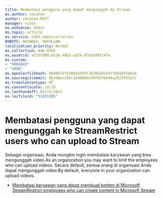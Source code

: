 ```yaml
---
title: Membatasi pengguna yang dapat mengunggah ke Stream
ms.author: cmcatee
author: cmcatee-MSFT
manager: scotv
ms.audience: Admin
ms.topic: article
ms.service: o365-administration
ROBOTS: NOINDEX, NOFOLLOW
localization_priority: Normal
ms.collection: Adm_O365
ms.assetid: ef2df989-8539-48b5-a324-97d2e09f14fe
ms.custom:
- "9002643"
- "5096"
ms.openlocfilehash: 964087efb30bda9f6f78786d92e8ffb9a8f5b8a9
ms.sourcegitcommit: 8bc60ec34bc1e40685e3976576e04a2623f63a7c
ms.translationtype: MT
ms.contentlocale: id-ID
ms.lasthandoff: 04/15/2021
ms.locfileid: "51831305"
---
```

# <a name="restrict-users-who-can-upload-to-stream"></a><span data-ttu-id="07722-102">Membatasi pengguna yang dapat mengunggah ke Stream</span><span class="sxs-lookup"><span data-stu-id="07722-102">Restrict users who can upload to Stream</span></span>

<span data-ttu-id="07722-103">Sebagai organisasi, Anda mungkin ingin membatasi karyawan yang bisa mengunggah video.</span><span class="sxs-lookup"><span data-stu-id="07722-103">As an organization you may want to limit the employees who can upload videos.</span></span> <span data-ttu-id="07722-104">Secara default, semua orang di organisasi Anda dapat mengunggah video.</span><span class="sxs-lookup"><span data-stu-id="07722-104">By default, everyone in your organization can upload videos.</span></span>

- [<span data-ttu-id="07722-105">Membatasi karyawan yang dapat membuat konten di Microsoft Stream</span><span class="sxs-lookup"><span data-stu-id="07722-105">Restrict employees who can create content in Microsoft Stream</span></span>](https://docs.microsoft.com/stream/restrict-uploaders)
